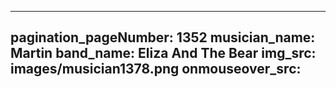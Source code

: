 ------
pagination_pageNumber: 1352
musician_name: Martin
band_name: Eliza And The Bear
img_src: images/musician1378.png
onmouseover_src: 
------